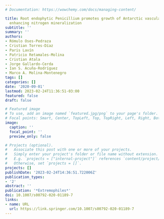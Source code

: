 ```yaml
---
# Documentation: https://wowchemy.com/docs/managing-content/

title: Root endophytic Penicillium promotes growth of Antarctic vascular plants by
  enhancing nitrogen mineralization
subtitle: ''
summary: ''
authors:
- Rómulo Oses-Pedraza
- Cristian Torres-Díaz
- Paris Lavín
- Patricio Retamales-Molina
- Cristian Atala
- Jorge Gallardo-Cerda
- Ian S. Acuña-Rodríguez
- Marco A. Molina-Montenegro
tags: []
categories: []
date: '2020-09-01'
lastmod: 2023-02-24T11:36:51-03:00
featured: false
draft: false

# Featured image
# To use, add an image named `featured.jpg/png` to your page's folder.
# Focal points: Smart, Center, TopLeft, Top, TopRight, Left, Right, BottomLeft, Bottom, BottomRight.
image:
  caption: ''
  focal_point: ''
  preview_only: false

# Projects (optional).
#   Associate this post with one or more of your projects.
#   Simply enter your project's folder or file name without extension.
#   E.g. `projects = ["internal-project"]` references `content/project/deep-learning/index.md`.
#   Otherwise, set `projects = []`.
projects: []
publishDate: '2023-02-24T14:36:51.722006Z'
publication_types:
- '2'
abstract: ''
publication: '*Extremophiles*'
doi: 10.1007/s00792-020-01189-7
links:
- name: URL
  url: https://link.springer.com/10.1007/s00792-020-01189-7
---
```


